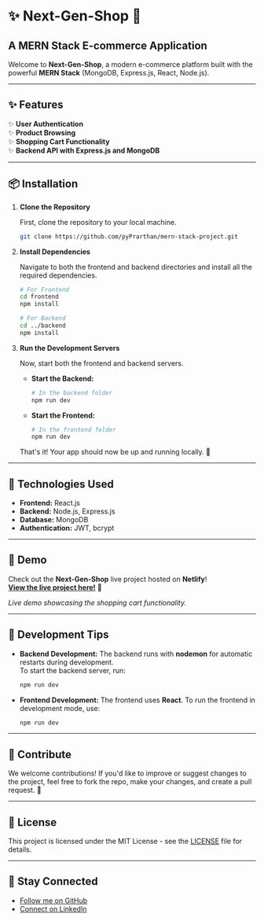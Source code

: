 
# :sparkles: **Next-Gen-Shop** :shopping_cart:

## A MERN Stack E-commerce Application

Welcome to **Next-Gen-Shop**, a modern e-commerce platform built with the powerful **MERN Stack** (MongoDB, Express.js, React, Node.js).

---

## :sparkles: **Features**

✨ **User Authentication**  
✨ **Product Browsing**  
✨ **Shopping Cart Functionality**  
✨ **Backend API with Express.js and MongoDB**  

---

## :package: **Installation**

1. **Clone the Repository**

   First, clone the repository to your local machine.

   ```bash
   git clone https://github.com/pyPrarthan/mern-stack-project.git
   ```

2. **Install Dependencies**

   Navigate to both the frontend and backend directories and install all the required dependencies.

   ```bash
   # For Frontend
   cd frontend
   npm install

   # For Backend
   cd ../backend
   npm install
   ```

3. **Run the Development Servers**

   Now, start both the frontend and backend servers.

   - **Start the Backend:**
     ```bash
     # In the backend folder
     npm run dev
     ```

   - **Start the Frontend:**
     ```bash
     # In the frontend folder
     npm run dev
     ```

   That's it! Your app should now be up and running locally. 🎉

---

## :rocket: **Technologies Used**

- **Frontend:** React.js
- **Backend:** Node.js, Express.js
- **Database:** MongoDB
- **Authentication:** JWT, bcrypt

---

## :camera_flash: **Demo** 

Check out the **Next-Gen-Shop** live project hosted on **Netlify**!  
[**View the live project here!**](https://next-gen-shop.onrender.com/) 🎉

*Live demo showcasing the shopping cart functionality.*

---

## :wrench: **Development Tips**

- **Backend Development:**
  The backend runs with **nodemon** for automatic restarts during development.  
  To start the backend server, run:
  ```bash
  npm run dev
  ```

- **Frontend Development:**
  The frontend uses **React**. To run the frontend in development mode, use:
  ```bash
  npm run dev
  ```

---

## :sparkling_heart: **Contribute**

We welcome contributions! If you'd like to improve or suggest changes to the project, feel free to fork the repo, make your changes, and create a pull request. 🙌

---

## :star2: **License**

This project is licensed under the MIT License - see the [LICENSE](LICENSE) file for details.

---

## :wave: **Stay Connected**

- [Follow me on GitHub](https://github.com/pyPrarthan)
- [Connect on LinkedIn](https://www.linkedin.com/in/prarthan-christian/)
